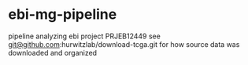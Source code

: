 # ebi-mg-pipeline
pipeline analyzing ebi project PRJEB12449
see git@github.com:hurwitzlab/download-tcga.git
for how source data was downloaded and organized
